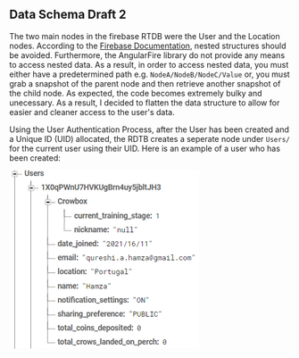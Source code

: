 ## Data Schema Draft 2

The two main nodes in the firebase RTDB were the User and the Location nodes. According to the [Firebase Documentation](https://firebase.google.com/docs/database/web/structure-data), nested structures should be avoided. Furthermore, the AngularFire library do not provide any means to access nested data. As a result, in order to access nested data, you must either have a predetermined path e.g. `NodeA/NodeB/NodeC/Value` or, you must grab a snapshot of the parent node and then retrieve another snapshot of the child node. As expected, the code becomes extremely bulky and unecessary. As a result, I decided to flatten the data structure to allow for easier and cleaner access to the user's data. 

Using the User Authentication Process, after the User has been created and a Unique ID (UID) allocated, the RDTB creates a seperate node under `Users/` for the current user using their UID. Here is an example of a user who has been created: 

![new User](https://github.com/iamastic/CrowBox2.0/blob/main/Project%20Documentation/Ideation/Images/DataSchemaNewUser2.PNG)

